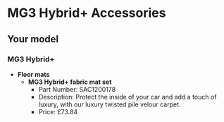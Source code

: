 # MG3 Hybrid+ Accessories

## Your model

### MG3 Hybrid+

* **Floor mats**
    * **MG3 Hybrid+ fabric mat set**
        * Part Number: SAC1200178
        * Description: Protect the inside of your car and add a touch of luxury, with our luxury twisted pile velour carpet.
        * Price: £73.84